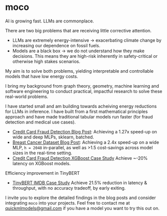 # moco

AI is growing fast. LLMs are commonplace. 

There are two big problems that are receiving little corrective attention.
- LLMs are extremely energy-intensive $\rightarrow$ exacerbating climate change by increasing our dependence on fossil fuels.
- Models are a black box $\rightarrow$ we do not understand how they make decisions. This means they are high-risk inherently in safety-critical or otherwise high stakes scenarios.

My aim is to solve both problems, yielding interpretable and controllable models that have low energy costs.

I bring my background from graph theory, geometry, machine learning and software engineering to conduct practical, impactful research to solve these real-world problems.

I have started small and am building towards acheiving energy reductions for LLMs in inference. I have built from a first mathematical principles approach and have made traditional tabular models run faster (for fraud detection and medical use cases).

- [Credit Card Fraud Detection Blog Post](https://compressmodels.github.io/2025/06/06/realtime-fraud-detection.html): Achieving a 1.27x speed-up on wide and deep MLPs, sklearn, batched.
- [Breast Cancer Dataset Blog Post](https://compressmodels.github.io/2025/06/01/breast-cancer-case-study.html): Achieving a 2.4x speed-up on a wide MLP, `h = 2048` in-parallel, as well as >1.5 cost-savings across model sizes in the real-time setting.
- [Credit Card Fraud Detection XGBoost Case Study](https://compressmodels.github.io/research_report.pdf) Achieve ~-20% latency on XGBoost models.

Efficiency improvement in TinyBERT 
- [TinyBERT IMDB Case Study](https://compressmodels.github.io/tiny_bert_imdb.pdf) Achieve 21.5% reduction in latency & throughput, with no accuracy tradeoff, by early exiting.


I invite you to explore the detailed findings in the blog posts and consider integrating `moco` into your projects. Feel free to contact me at [quickmlmodels@gmail.com](mailto:quickmlmodels@gmail.com) if you have a model you want to try this out on.
